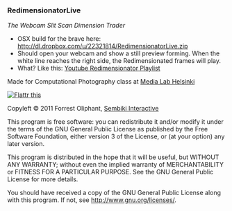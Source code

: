 ### RedimensionatorLive

_The Webcam Slit Scan Dimension Trader_

* OSX build for the brave here: http://dl.dropbox.com/u/22321814/RedimensionatorLive.zip
* Should open your webcam and show a still preview forming. When the white line reaches the right side, the Redimensionated frames will play.
* What? Like this: [Youtube Redimensionator Playlist](http://www.youtube.com/view_play_list?p=B2540182DE868E85)

Made for Computational Photography class at [Media Lab Helsinki](http://mlab.taik.fi/)

<a href="http://flattr.com/thing/284902/RedimensionatorLive" target="_blank">
<img src="http://api.flattr.com/button/flattr-badge-large.png" alt="Flattr this" title="Flattr this" border="0" /></a>

Copyleft &copy; 2011 Forrest Oliphant, [Sembiki Interactive](http://sembiki.com/)

This program is free software: you can redistribute it and/or modify it under the terms of the GNU General Public License as published by the Free Software Foundation, either version 3 of the License, or (at your option) any later version.

This program is distributed in the hope that it will be useful, but WITHOUT ANY WARRANTY; without even the implied warranty of MERCHANTABILITY or FITNESS FOR A PARTICULAR PURPOSE.  See the GNU General Public License for more details.

You should have received a copy of the GNU General Public License along with this program.  If not, see <http://www.gnu.org/licenses/>.
